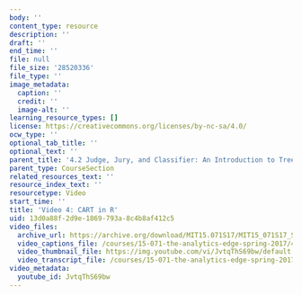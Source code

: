 ```yaml
---
body: ''
content_type: resource
description: ''
draft: ''
end_time: ''
file: null
file_size: '28520336'
file_type: ''
image_metadata:
  caption: ''
  credit: ''
  image-alt: ''
learning_resource_types: []
license: https://creativecommons.org/licenses/by-nc-sa/4.0/
ocw_type: ''
optional_tab_title: ''
optional_text: ''
parent_title: '4.2 Judge, Jury, and Classifier: An Introduction to Trees '
parent_type: CourseSection
related_resources_text: ''
resource_index_text: ''
resourcetype: Video
start_time: ''
title: 'Video 4: CART in R'
uid: 13d0a88f-2d9e-1869-793a-8c4b8af412c5
video_files:
  archive_url: https://archive.org/download/MIT15.071S17/MIT15_071S17_Session_4.2.07_300k.mp4
  video_captions_file: /courses/15-071-the-analytics-edge-spring-2017/48880a36ef4c50c48e9a3522f7ae46e0_JvtqThS69bw.vtt
  video_thumbnail_file: https://img.youtube.com/vi/JvtqThS69bw/default.jpg
  video_transcript_file: /courses/15-071-the-analytics-edge-spring-2017/58b6a1b208500e577d8b75940f671f72_JvtqThS69bw.pdf
video_metadata:
  youtube_id: JvtqThS69bw
---
```

